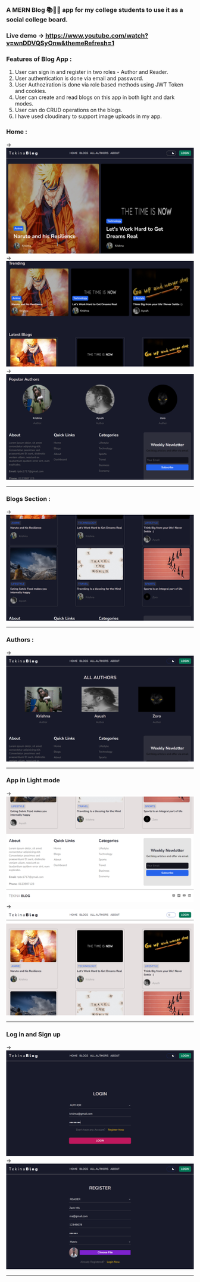 ### A MERN Blog 📚📔📕 app for my college students to use it as a social college board.
### Live demo -> https://www.youtube.com/watch?v=wnDDVQSyOnw&themeRefresh=1
### Features of Blog App : 
1. User can sign in and register in two roles - Author and Reader.
2. User authentication is done via email and password.
3. User Authoziration is done via role based methods using JWT Token and cookies.
4. User can create and read blogs on this app in both light and dark modes.
5. User can do CRUD operations on the blogs.
6. I have used cloudinary to support image uploads in my app.


### Home :
-> <img src="https://github.com/Geek-Tekina/TEKINA_BLOG/blob/main/Screenshot%20(196).png">
-> <img src="https://github.com/Geek-Tekina/TEKINA_BLOG/blob/main/Screenshot%20(197).png">
-> <img src="https://github.com/Geek-Tekina/TEKINA_BLOG/blob/main/Screenshot%20(198).png">
<hr>

### Blogs Section :
-> <img src="https://github.com/Geek-Tekina/TEKINA_BLOG/blob/main/Screenshot%20(199).png">
<hr>

### Authors : 
-> <img src="https://github.com/Geek-Tekina/TEKINA_BLOG/blob/main/Screenshot%20(200).png">
<hr>

### App in Light mode
-> <img src="https://github.com/Geek-Tekina/TEKINA_BLOG/blob/main/Screenshot%20(201).png">
-> <img src="https://github.com/Geek-Tekina/TEKINA_BLOG/blob/main/Screenshot%20(202).png">
<hr>

### Log in and Sign up
-> <img src="https://github.com/Geek-Tekina/TEKINA_BLOG/blob/main/Screenshot%20(203).png">
-> <img src="https://github.com/Geek-Tekina/TEKINA_BLOG/blob/main/Screenshot%20(204).png">
<hr>

